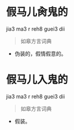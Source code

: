 # 假马儿肏鬼的
jia3 ma3 r reh8 guei3 dii
> 如皋方言词典
- 伪装的，假情假意的。

# 假马儿入鬼的
jia3 ma3 r reh8 guei3 dii
> 如皋方言词典
- 假装。
